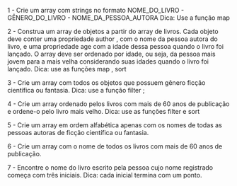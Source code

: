 1 - Crie um array com strings no formato NOME_DO_LIVRO - GÊNERO_DO_LIVRO - NOME_DA_PESSOA_AUTORA
Dica: Use a função map


2 - Construa um array de objetos a partir do array de livros. Cada objeto deve conter uma propriedade author , com o nome da pessoa autora do livro, e uma propriedade age com a idade dessa pessoa quando o livro foi lançado. O array deve ser ordenado por idade, ou seja, da pessoa mais jovem para a mais velha considerando suas idades quando o livro foi lançado.
Dica: use as funções map , sort


3 - Crie um array com todos os objetos que possuem gênero ficção científica ou fantasia.
Dica: use a função filter ;


4 - Crie um array ordenado pelos livros com mais de 60 anos de publicação e ordene-o pelo livro mais velho.
Dica: use as funções filter e sort

5 - Crie um array em ordem alfabética apenas com os nomes de todas as pessoas autoras de ficção científica ou fantasia.

6 - Crie um array com o nome de todos os livros com mais de 60 anos de publicação.

7 - Encontre o nome do livro escrito pela pessoa cujo nome registrado começa com três iniciais.
Dica: cada inicial termina com um ponto.
